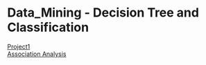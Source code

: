 # Data_Mining - Decision Tree and Classification
[Project1](https://github.com/Kuan-Ting-Cho/Data_Mining/blob/main/Association%20Analysis/pdf/Data%20Mining%20Project%201.pdf)\
[Association Analysis](https://github.com/Kuan-Ting-Cho/Data_Mining/blob/main/Association%20Analysis/pdf/Project1.pdf)
